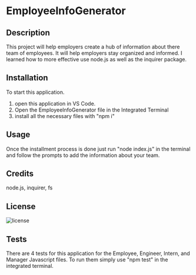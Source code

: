# EmployeeInfoGenerator

## Description

This project will help employers create a hub of information about there team of employees. It will help employers stay organized and informed. I learned how to more effective use node.js as well as the inquirer package.

## Installation

To start this application. 
1. open this application in VS Code. 
2. Open the EmployeeInfoGenerator file in the Integrated Terminal
3. install all the necessary files with "npm i"

## Usage

Once the installment process is done just run "node index.js" in the terminal and follow the prompts to add the information about your team.

## Credits

node.js, inquirer, fs

## License

 ![license](https://img.shields.io/badge/license-MIT-green) 

## Tests

There are 4 tests for this application for the Employee, Engineer, Intern, and Manager Javascript files. To run them simply use "npm test" in the integrated terminal.